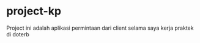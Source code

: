 # project-kp
Project ini adalah aplikasi permintaan dari client selama saya kerja praktek di doterb
